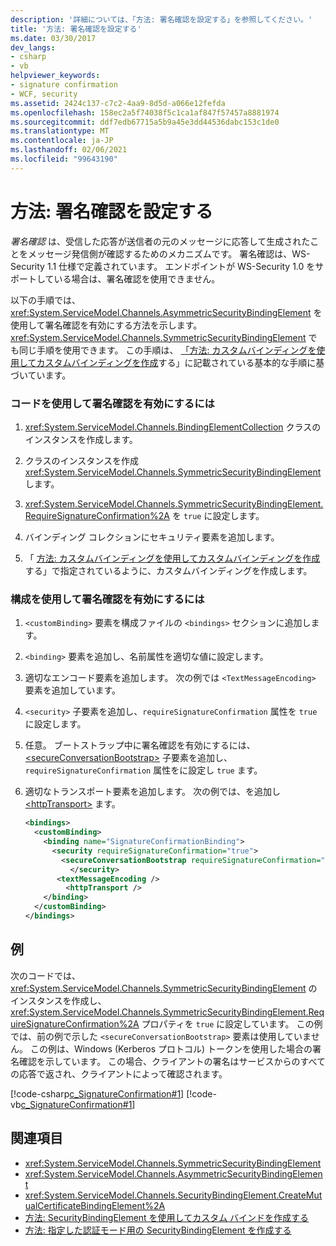```yaml
---
description: '詳細については、「方法: 署名確認を設定する」を参照してください。'
title: '方法: 署名確認を設定する'
ms.date: 03/30/2017
dev_langs:
- csharp
- vb
helpviewer_keywords:
- signature confirmation
- WCF, security
ms.assetid: 2424c137-c7c2-4aa9-8d5d-a066e12fefda
ms.openlocfilehash: 158ec2a5f74038f5c1ca1af847f57457a8881974
ms.sourcegitcommit: ddf7edb67715a5b9a45e3dd44536dabc153c1de0
ms.translationtype: MT
ms.contentlocale: ja-JP
ms.lasthandoff: 02/06/2021
ms.locfileid: "99643190"
---
```

# <a name="how-to-set-up-a-signature-confirmation"></a>方法: 署名確認を設定する

*署名確認* は、受信した応答が送信者の元のメッセージに応答して生成されたことをメッセージ発信側が確認するためのメカニズムです。 署名確認は、WS-Security 1.1 仕様で定義されています。 エンドポイントが WS-Security 1.0 をサポートしている場合は、署名確認を使用できません。

以下の手順では、<xref:System.ServiceModel.Channels.AsymmetricSecurityBindingElement> を使用して署名確認を有効にする方法を示します。 <xref:System.ServiceModel.Channels.SymmetricSecurityBindingElement> でも同じ手順を使用できます。 この手順は、 [「方法: カスタムバインディングを使用してカスタムバインディングを作成](how-to-create-a-custom-binding-using-the-securitybindingelement.md)する」に記載されている基本的な手順に基づいています。

### <a name="to-enable-signature-confirmation-in-code"></a>コードを使用して署名確認を有効にするには

1. <xref:System.ServiceModel.Channels.BindingElementCollection> クラスのインスタンスを作成します。

2. クラスのインスタンスを作成  <xref:System.ServiceModel.Channels.SymmetricSecurityBindingElement> します。

3. <xref:System.ServiceModel.Channels.SymmetricSecurityBindingElement.RequireSignatureConfirmation%2A> を `true` に設定します。

4. バインディング コレクションにセキュリティ要素を追加します。

5. 「 [方法: カスタムバインディングを使用してカスタムバインディングを作成](how-to-create-a-custom-binding-using-the-securitybindingelement.md)する」で指定されているように、カスタムバインディングを作成します。

### <a name="to-enable-signature-confirmation-in-configuration"></a>構成を使用して署名確認を有効にするには

1. `<customBinding>` 要素を構成ファイルの `<bindings>` セクションに追加します。

2. `<binding>` 要素を追加し、名前属性を適切な値に設定します。

3. 適切なエンコード要素を追加します。 次の例では `<TextMessageEncoding>` 要素を追加しています。

4. `<security>` 子要素を追加し、`requireSignatureConfirmation` 属性を `true` に設定します。

5. 任意。 ブートストラップ中に署名確認を有効にするには、 [\<secureConversationBootstrap>](../../configure-apps/file-schema/wcf/secureconversationbootstrap.md) 子要素を追加し、 `requireSignatureConfirmation` 属性をに設定し `true` ます。

6. 適切なトランスポート要素を追加します。 次の例では、を追加し [\<httpTransport>](../../configure-apps/file-schema/wcf/httptransport.md) ます。

    ```xml
    <bindings>
      <customBinding>
        <binding name="SignatureConfirmationBinding">
          <security requireSignatureConfirmation="true">
            <secureConversationBootstrap requireSignatureConfirmation="true" />
              </security>
           <textMessageEncoding />
             <httpTransport />
        </binding>
      </customBinding>
    </bindings>
    ```

## <a name="example"></a>例

次のコードでは、<xref:System.ServiceModel.Channels.SymmetricSecurityBindingElement> のインスタンスを作成し、<xref:System.ServiceModel.Channels.SymmetricSecurityBindingElement.RequireSignatureConfirmation%2A> プロパティを `true` に設定しています。 この例では、前の例で示した `<secureConversationBootstrap>` 要素は使用していません。 この例は、Windows (Kerberos プロトコル) トークンを使用した場合の署名確認を示しています。 この場合、クライアントの署名はサービスからのすべての応答で返され、クライアントによって確認されます。

[!code-csharp[c_SignatureConfirmation#1](../../../../samples/snippets/csharp/VS_Snippets_CFX/c_signatureconfirmation/cs/source.cs#1)]
[!code-vb[c_SignatureConfirmation#1](../../../../samples/snippets/visualbasic/VS_Snippets_CFX/c_signatureconfirmation/vb/source.vb#1)]

## <a name="see-also"></a>関連項目

- <xref:System.ServiceModel.Channels.SymmetricSecurityBindingElement>
- <xref:System.ServiceModel.Channels.AsymmetricSecurityBindingElement>
- <xref:System.ServiceModel.Channels.SecurityBindingElement.CreateMutualCertificateBindingElement%2A>
- [方法: SecurityBindingElement を使用してカスタム バインドを作成する](how-to-create-a-custom-binding-using-the-securitybindingelement.md)
- [方法: 指定した認証モード用の SecurityBindingElement を作成する](how-to-create-a-securitybindingelement-for-a-specified-authentication-mode.md)
